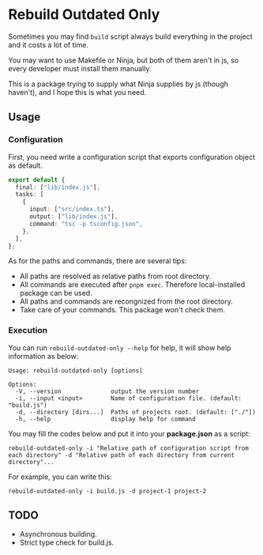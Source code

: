 # Rebuild Outdated Only

Sometimes you may find `build` script always build everything in the project and it costs a lot of time.

You may want to use Makefile or Ninja, but both of them aren't in js, so every developer must install them manually.

This is a package trying to supply what Ninja supplies by js (though haven't), and I hope this is what you need.

## Usage

### Configuration

First, you need write a configuration script that exports configuration object as default.

```typescript
export default {
  final: ["lib/index.js"],
  tasks: [
    {
      input: ["src/index.ts"],
      output: ["lib/index.js"],
      command: "tsc -p tsconfig.json",
    },
  ],
};
```

As for the paths and commands, there are several tips:

- All paths are resolved as relative paths from root directory.
- All commands are executed after `pnpm exec`. Therefore local-installed package can be used.
- All paths and commands are recongnized from the root directory.
- Take care of your commands. This package won't check them.

### Execution

You can run `rebuild-outdated-only --help` for help, it will show help information as below:

```
Usage: rebuild-outdated-only [options]

Options:
  -V, --version              output the version number
  -i, --input <input>        Name of configuration file. (default: "build.js")
  -d, --directory [dirs...]  Paths of projects root. (default: ["./"])
  -h, --help                 display help for command
```

You may fill the codes below and put it into your **package.json** as a script:

```shell
rebuild-outdated-only -i "Relative path of configuration script from each directory" -d "Relative path of each directory from current directory"...
```

For example, you can write this:

```shell
rebuild-outdated-only -i build.js -d project-1 project-2
```

## TODO

- Asynchronous building.
- Strict type check for build.js.
